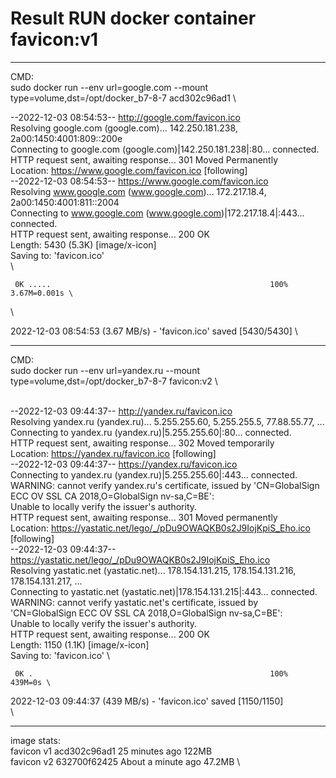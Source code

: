# Result RUN docker container favicon:v1

***

CMD: \
sudo docker run --env url=google.com --mount type=volume,dst=/opt/docker_b7-8-7 acd302c96ad1 \

--2022-12-03 08:54:53--  http://google.com/favicon.ico \
Resolving google.com (google.com)... 142.250.181.238, 2a00:1450:4001:809::200e \
Connecting to google.com (google.com)|142.250.181.238|:80... connected. \
HTTP request sent, awaiting response... 301 Moved Permanently \
Location: https://www.google.com/favicon.ico [following] \
--2022-12-03 08:54:53--  https://www.google.com/favicon.ico \
Resolving www.google.com (www.google.com)... 172.217.18.4, 2a00:1450:4001:811::2004 \
Connecting to www.google.com (www.google.com)|172.217.18.4|:443... connected. \
HTTP request sent, awaiting response... 200 OK \
Length: 5430 (5.3K) [image/x-icon] \
Saving to: 'favicon.ico' \
 \

     0K .....                                                 100% 3.67M=0.001s \
 \

2022-12-03 08:54:53 (3.67 MB/s) - 'favicon.ico' saved [5430/5430] \

***

CMD: \
sudo docker run --env url=yandex.ru --mount type=volume,dst=/opt/docker_b7-8-7 favicon:v2 \
 
 \
--2022-12-03 09:44:37--  http://yandex.ru/favicon.ico \
Resolving yandex.ru (yandex.ru)... 5.255.255.60, 5.255.255.5, 77.88.55.77, ... \
Connecting to yandex.ru (yandex.ru)|5.255.255.60|:80... connected. \
HTTP request sent, awaiting response... 302 Moved temporarily \
Location: https://yandex.ru/favicon.ico [following] \
--2022-12-03 09:44:37--  https://yandex.ru/favicon.ico \
Connecting to yandex.ru (yandex.ru)|5.255.255.60|:443... connected. \
WARNING: cannot verify yandex.ru's certificate, issued by 'CN=GlobalSign ECC OV SSL CA 2018,O=GlobalSign nv-sa,C=BE': \
  Unable to locally verify the issuer's authority. \
HTTP request sent, awaiting response... 301 Moved permanently \
Location: https://yastatic.net/lego/_/pDu9OWAQKB0s2J9IojKpiS_Eho.ico [following] \
--2022-12-03 09:44:37--  https://yastatic.net/lego/_/pDu9OWAQKB0s2J9IojKpiS_Eho.ico \
Resolving yastatic.net (yastatic.net)... 178.154.131.215, 178.154.131.216, 178.154.131.217, ... \
Connecting to yastatic.net (yastatic.net)|178.154.131.215|:443... connected. \
WARNING: cannot verify yastatic.net's certificate, issued by 'CN=GlobalSign ECC OV SSL CA 2018,O=GlobalSign nv-sa,C=BE': \
  Unable to locally verify the issuer's authority. \
HTTP request sent, awaiting response... 200 OK \
Length: 1150 (1.1K) [image/x-icon] \
Saving to: 'favicon.ico' \

     0K .                                                     100%  439M=0s \

2022-12-03 09:44:37 (439 MB/s) - 'favicon.ico' saved [1150/1150] \
 \

***

image stats: \
favicon       v1        acd302c96ad1   25 minutes ago   122MB \
favicon       v2        632700f62425   About a minute ago   47.2MB \

